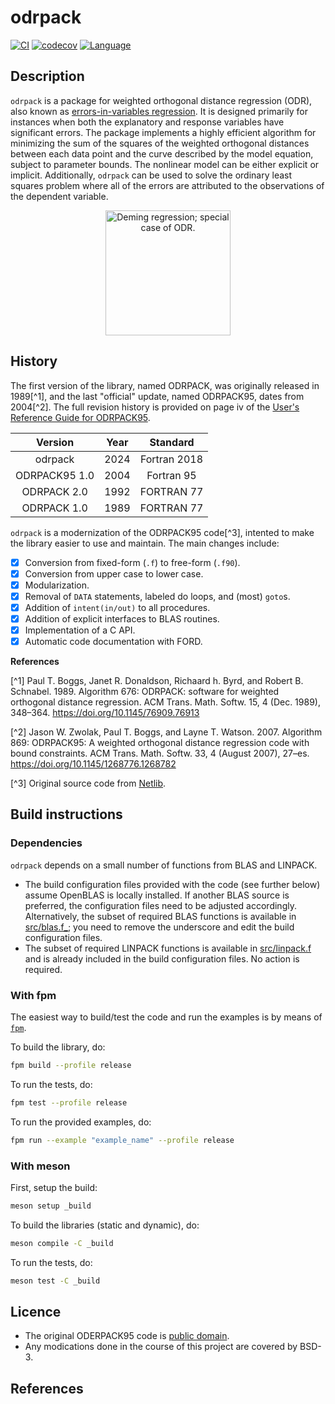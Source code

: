 # odrpack

[![CI](https://github.com/HugoMVale/odrpack95/actions/workflows/CI.yml/badge.svg)](https://github.com/HugoMVale/odrpack95/actions)
[![codecov](https://codecov.io/gh/HugoMVale/odrpack95/branch/main/graph/badge.svg?token=1XL5LQSO9P)](https://codecov.io/gh/HugoMVale/odrpack95)
[![Language](https://img.shields.io/badge/-Fortran-734f96?logo=fortran&logoColor=white)](https://github.com/topics/fortran)

## Description

`odrpack` is a package for weighted orthogonal distance regression (ODR), also known as [errors-in-variables regression](https://en.wikipedia.org/wiki/Errors-in-variables_models). 
It is designed primarily for instances when both the explanatory and response variables have significant errors. 
The package implements a highly efficient algorithm for minimizing the sum of the squares of the weighted orthogonal
distances between each data point and the curve described by the model equation, subject to parameter bounds. The nonlinear
model can be either explicit or implicit. Additionally, `odrpack` can be used to solve the ordinary least squares problem where all of
the errors are attributed to the observations of the dependent variable.

<p align="center">
  <img src="https://upload.wikimedia.org/wikipedia/commons/thumb/8/81/Total_least_squares.svg/220px-Total_least_squares.svg.png" width="200" alt="Deming regression; special case of ODR.">
</p>

## History

The first version of the library, named ODRPACK, was originally released in 1989[^1], and the
last "official" update, named ODRPACK95, dates from 2004[^2]. The full revision history is
provided on page iv of the [User's Reference Guide for ODRPACK95](https://github.com/HugoMVale/odrpack95/blob/main/original/Doc/guide.pdf).

|    Version    | Year |   Standard   |
|:-------------:|:----:|:------------:|
|  odrpack      | 2024 | Fortran 2018 |
| ODRPACK95 1.0 | 2004 |  Fortran 95  |
|  ODRPACK 2.0  | 1992 |  FORTRAN 77  |
|  ODRPACK 1.0  | 1989 |  FORTRAN 77  |

`odrpack` is a modernization of the ODRPACK95 code[^3], intented to make the library easier to
use and maintain. The main changes include:

* [x] Conversion from fixed-form (`.f`) to free-form (`.f90`).
* [x] Conversion from upper case to lower case.
* [x] Modularization.
* [x] Removal of `DATA` statements, labeled do loops, and (most) `goto`s.
* [x] Addition of `intent(in/out)` to all procedures.
* [x] Addition of explicit interfaces to BLAS routines.
* [x] Implementation of a C API.
* [x] Automatic code documentation with FORD.

**References**

[^1] Paul T. Boggs, Janet R. Donaldson, Richaard h. Byrd, and Robert B. Schnabel. 1989. Algorithm 676: ODRPACK: software for weighted orthogonal distance regression. ACM Trans. Math. Softw. 15, 4 (Dec. 1989), 348–364. https://doi.org/10.1145/76909.76913

[^2] Jason W. Zwolak, Paul T. Boggs, and Layne T. Watson. 2007. Algorithm 869: ODRPACK95: A weighted orthogonal distance regression code with bound constraints. ACM Trans. Math. Softw. 33, 4 (August 2007), 27–es. https://doi.org/10.1145/1268776.1268782

[^3] Original source code from [Netlib](https://www.netlib.org/odrpack/).

## Build instructions

### Dependencies

`odrpack` depends on a small number of functions from BLAS and LINPACK.

* The build configuration files provided with the code (see further below) assume
OpenBLAS is locally installed. If another BLAS source is preferred, the configuration files need to be adjusted accordingly. Alternatively, the subset of required BLAS functions is
available in [src/blas.f_](/src/blas.f_); you need to remove the underscore and edit the
build configuration files.
* The subset of required LINPACK functions is available in [src/linpack.f](/src/linpack.f) and
is already included in the build configuration files. No action is required.

### With fpm

The easiest way to build/test the code and run the examples is by means of [`fpm`](https://fpm.fortran-lang.org/).

To build the library, do:

```sh
fpm build --profile release
```

To run the tests, do:

```sh
fpm test --profile release
```

To run the provided examples, do:

```sh
fpm run --example "example_name" --profile release
```

### With meson

First, setup the build:

```sh
meson setup _build
```

To build the libraries (static and dynamic), do:

```sh
meson compile -C _build
```

To run the tests, do:

```sh
meson test -C _build
```

## Licence

* The original ODERPACK95 code is [public domain](https://github.com/scipy/scipy/issues/7107#issuecomment-307378785).
* Any modications done in the course of this project are covered by BSD-3.

## References


